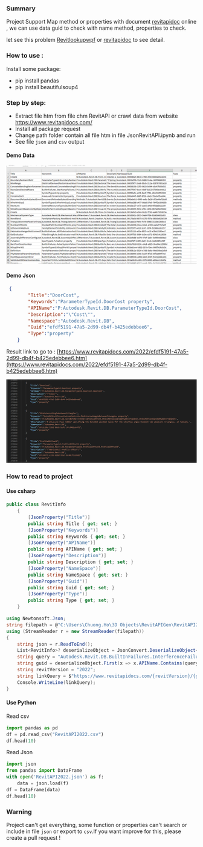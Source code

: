 
### Summary
Project Support Map method or properties with document [revitapidoc](https://www.revitapidocs.com/) online , we can use data guid to check with name method, properties to check.

let see this problem [Revitlookupwpf](https://github.com/weianweigan/RevitLookupWpf/issues/20#issuecomment-1040504071) or [revitapidoc](https://github.com/gtalarico/revitapidocs/issues/97) to see detail.

### How to use : 
Install some package: 
- pip install pandas
- pip install beautifulsoup4

### Step by step:
- Extract file htm from file chm RevitAPI or crawl data from website [<https://www.revitapidocs.com/>](https://www.revitapidocs.com/)
- Install all package request
- Change path folder contain all file htm in file JsonRevitAPI.ipynb and run
- See file `json` and `csv` output

#### Demo Data

![](pic/data.png)

#### Demo Json

``` json
 {
        "Title":"DoorCost",
        "Keywords":"ParameterTypeId.DoorCost property",
        "APIName":"P:Autodesk.Revit.DB.ParameterTypeId.DoorCost",
        "Description":"\"Cost\"",
        "Namespace":"Autodesk.Revit.DB",
        "Guid":"efdf5191-47a5-2d99-db4f-b425edebbee6",
        "Type":"property"
    }

```
Result link to go to : [https://www.revitapidocs.com/2022/efdf5191-47a5-2d99-db4f-b425edebbee6.htm](https://www.revitapidocs.com/2022/efdf5191-47a5-2d99-db4f-b425edebbee6.htm)

![](pic/json.png)

### How to read to project 

#### Use csharp

``` cs
public class RevitInfo
    {
        [JsonProperty("Title")]
        public string Title { get; set; }
        [JsonProperty("Keywords")]
        public string Keywords { get; set; }
        [JsonProperty("APIName")]
        public string APIName { get; set; }
        [JsonProperty("Description")]
        public string Description { get; set; }
        [JsonProperty("NameSpace")]
        public string NameSpace { get; set; }
        [JsonProperty("Guid")]
        public string Guid { get; set; }
        [JsonProperty("Type")]
        public string Type { get; set; }
    }
```
``` cs
using Newtonsoft.Json;
string filepath = @"C:\Users\Chuong.Ho\3D Objects\RevitAPIGen\RevitAPI2022.json";
using (StreamReader r = new StreamReader(filepath))
{
    string json = r.ReadToEnd();
    List<RevitInfo>? deserializeObject = JsonConvert.DeserializeObject<List<RevitInfo>>(json);
    string query = "Autodesk.Revit.DB.BuiltInFailures.InterferenceFailures.GeometryWarning";
    string guid = deserializeObject.First(x => x.APIName.Contains(query)).Guid;
    string revitVersion = "2022";
    string linkQuery = $"https://www.revitapidocs.com/{revitVersion}/{guid}.htm";
    Console.WriteLine(linkQuery);
}

```

#### Use Python

Read csv 
``` py
import pandas as pd
df = pd.read_csv("RevitAPI2022.csv")
df.head(10)
```

Read Json
``` py
import json
from pandas import DataFrame
with open('RevitAPI2022.json') as f:
    data = json.load(f)
df = DataFrame(data)
df.head(10)
```

### Warning 

Project can't get everything, some function or properties can't search or include in file `json` or export to `csv`.If you want improve for this, please create a pull request !